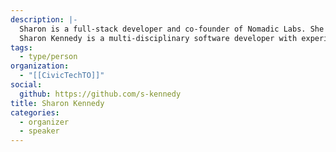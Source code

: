 ```yaml
---
description: |-
  Sharon is a full-stack developer and co-founder of Nomadic Labs. She has been one of the lead developers on the Women and Color project.
  Sharon Kennedy is a multi-disciplinary software developer with experience in full-stack web development, web design, graphic design, online communications, and project management. She is passionate about achieving meaningful impact with technology, which has taken her career on interesting turns from a UN agency in Dakar to a tech startup in Barcelona to a health tech company in Toronto.
tags:
  - type/person
organization:
  - "[[CivicTechTO]]"
social:
  github: https://github.com/s-kennedy
title: Sharon Kennedy
categories:
  - organizer
  - speaker
---
```


